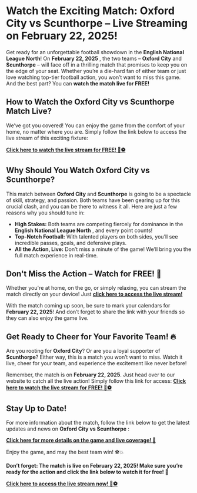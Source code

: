 # Watch the Exciting Match: Oxford City vs Scunthorpe – Live Streaming on February 22, 2025!

Get ready for an unforgettable football showdown in the **English National League North**! On **February 22, 2025** , the two teams – **Oxford City** and **Scunthorpe** – will face off in a thrilling match that promises to keep you on the edge of your seat. Whether you’re a die-hard fan of either team or just love watching top-tier football action, you won’t want to miss this game. And the best part? You can **watch the match live for FREE!**

## How to Watch the Oxford City vs Scunthorpe Match Live?

We’ve got you covered! You can enjoy the game from the comfort of your home, no matter where you are. Simply follow the link below to access the live stream of this exciting fixture:

[**Click here to watch the live stream for FREE! 🎥⚽**](https://tinyurl.com/livestreamfreeo?st=Oxford+City+vs+Scunthorpe&si=gh)

## Why Should You Watch Oxford City vs Scunthorpe?

This match between **Oxford City** and **Scunthorpe** is going to be a spectacle of skill, strategy, and passion. Both teams have been gearing up for this crucial clash, and you can be there to witness it all. Here are just a few reasons why you should tune in:

- **High Stakes:** Both teams are competing fiercely for dominance in the **English National League North** , and every point counts!
- **Top-Notch Football:** With talented players on both sides, you’ll see incredible passes, goals, and defensive plays.
- **All the Action, Live:** Don’t miss a minute of the game! We’ll bring you the full match experience in real-time.

## Don't Miss the Action – Watch for FREE! 🎉

Whether you're at home, on the go, or simply relaxing, you can stream the match directly on your device! Just [**click here to access the live stream!**](https://tinyurl.com/livestreamfreeo?st=Oxford+City+vs+Scunthorpe&si=gh)

With the match coming up soon, be sure to mark your calendars for **February 22, 2025**! And don’t forget to share the link with your friends so they can also enjoy the game live.

## Get Ready to Cheer for Your Favorite Team! 🔥

Are you rooting for **Oxford City**? Or are you a loyal supporter of **Scunthorpe**? Either way, this is a match you won’t want to miss. Watch it live, cheer for your team, and experience the excitement like never before!

Remember, the match is on **February 22, 2025**. Just head over to our website to catch all the live action! Simply follow this link for access: [**Click here to watch the live stream for FREE! 🚀⚽**](https://tinyurl.com/livestreamfreeo?st=Oxford+City+vs+Scunthorpe&si=gh)

## Stay Up to Date!

For more information about the match, follow the link below to get the latest updates and news on **Oxford City vs Scunthorpe** :

[**Click here for more details on the game and live coverage! 📲**](https://tinyurl.com/livestreamfreeo?st=Oxford+City+vs+Scunthorpe&si=gh)

Enjoy the game, and may the best team win! ⚽💥

**Don’t forget: The match is live on February 22, 2025! Make sure you’re ready for the action and click the link below to watch it for free! 🎉**

[**Click here to access the live stream now! 📡⚽**](https://tinyurl.com/livestreamfreeo?st=Oxford+City+vs+Scunthorpe&si=gh)
